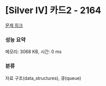 # [Silver IV] 카드2 - 2164 

[문제 링크](https://www.acmicpc.net/problem/2164) 

### 성능 요약

메모리: 3068 KB, 시간: 0 ms

### 분류

자료 구조(data_structures), 큐(queue)

